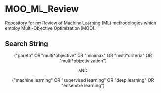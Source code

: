 # MOO_ML_Review
Repository for my Review of Machine Learning (ML) methodologies which employ Multi-Objective Optimization (MOO).

## Search String

<p align="center">
("pareto" OR "multi*objective" OR "minimax" OR "multi*criteria" OR "multi*objectivization")
</p>  
<p align="center">
AND 
</p>
<p align="center">
("machine learning" OR "supervised learning" OR "deep learning" OR "ensemble learning") 
</p>